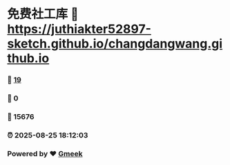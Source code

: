 # 免费社工库 :link: https://juthiakter52897-sketch.github.io/changdangwang.github.io 
### :page_facing_up: [19](https://juthiakter52897-sketch.github.io/changdangwang.github.io/tag.html) 
### :speech_balloon: 0 
### :hibiscus: 15676 
### :alarm_clock: 2025-08-25 18:12:03 
### Powered by :heart: [Gmeek](https://github.com/Meekdai/Gmeek)
